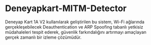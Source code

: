 # Deneyapkart-MITM-Detector
Deneyap Kart 1A V2 kullanılarak geliştirilen bu sistem, Wi-Fi ağlarında gerçekleşebilecek Deauthentication ve ARP Spoofing tabanlı yetkisiz müdahaleleri tespit ederek, güvenlik farkındalığını artırmayı amaçlayan gerçek zamanlı bir izleme çözümüdür.
